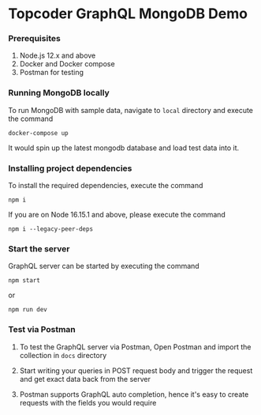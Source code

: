 # Topcoder GraphQL MongoDB Demo

### Prerequisites

1. Node.js 12.x and above
2. Docker and Docker compose
3. Postman for testing

### Running MongoDB locally

To run MongoDB with sample data, navigate to `local` directory and execute the command

```
docker-compose up
```

It would spin up the latest mongodb database and load test data into it.

### Installing project dependencies

To install the required dependencies, execute the command

```
npm i
```

If you are on Node 16.15.1 and above, please execute the command

```
npm i --legacy-peer-deps
```

### Start the server

GraphQL server can be started by executing the command

```
npm start
```

or

```
npm run dev
```

### Test via Postman

1. To test the GraphQL server via Postman, Open Postman and import the collection in `docs` directory

2. Start writing your queries in POST request body and trigger the request and get exact data back from the server

3. Postman supports GraphQL auto completion, hence it's easy to create requests with the fields you would require
